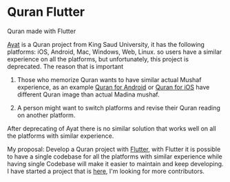# Quran Flutter
 Quran made with Flutter
 
[Ayat](https://quran.ksu.edu.sa/ayat/?l=en) is a Quran project from King Saud University, it has the following platforms: iOS, Android, Mac, Windows, Web, Linux. so users have a similar experience on all the platforms, but unfortunately, this project is deprecated. The reason that is important 

1. Those who memorize Quran wants to have similar actual Mushaf experience, as an example [Quran for Android](https://play.google.com/store/apps/details?id=com.quran.labs.androidquran&hl=en) or [Quran for iOS](https://apps.apple.com/us/app/quran-by-quran-com-%D9%82%D8%B1%D8%A2%D9%86/id1118663303) have different Quran image than actual Madina mushaf. 

2. A person might want to switch platforms and revise their Quran reading on another platform.

After deprecating of Ayat there is no similar solution that works well on all the platforms with similar experience.

My proposal: Develop a Quran project with [Flutter](https://flutter.dev/), with Flutter it is possible to have a single codebase for all the platforms with similar experience while having single Codebase will make it easier to maintain and keep developing. I have started a project that is [here](https://github.com/SadaqaWorks/quran), I'm looking for more contributors.  

